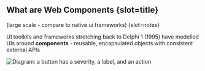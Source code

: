 ## What are Web Components {slot=title}

(large scale - compare to native ui frameworks) {slot=notes}

UI toolkits and frameworks stretching back to Delphi 1 (1995) have modelled UIs 
around **components** - reusable, encapsulated objects with consistent external 
APIs

<img id=btn-diag alt="Diagram: a button has a severity, a label, and an action" src="button-schematic.svg">

<style>
#btn-diag {
  max-height: 200px;
  margin-inline: auto;
}
</style>

